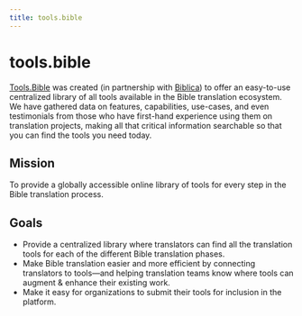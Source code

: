 ```yaml
---
title: tools.bible
---
```


# tools.bible

[Tools.Bible](https://tools.bible) was created (in partnership with [Biblica](https://www.biblica.com/)) to offer an easy-to-use centralized library of all tools available in the Bible translation ecosystem. We have gathered data on features, capabilities, use-cases, and even testimonials from those who have first-hand experience using them on translation projects, making all that critical information searchable so that you can find the tools you need today.

## Mission

To provide a globally accessible online library of tools for every step in the Bible translation process.

## Goals

- Provide a centralized library where translators can find all the translation tools for each of the different Bible translation phases.
- Make Bible translation easier and more efficient by connecting translators to tools—and helping translation teams know where tools can augment & enhance their existing work.
- Make it easy for organizations to submit their tools for inclusion in the platform.